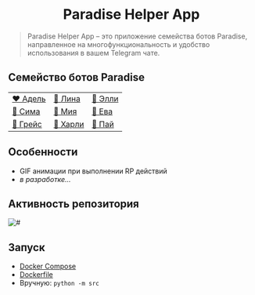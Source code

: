 <h1 align="center">
Paradise Helper App
</h1>

> Paradise Helper App – это приложение семейства ботов Paradise, направленное на многофункциональность и удобство использования в вашем Telegram чате.

## Семейство ботов Paradise

<table>
<tr>
    <td><a href="https://t.me/adel_helper_bot">❤️ Адель</a></td>
    <td><a href="https://t.me/lina_helper_bot">🧡 Лина</a></td>
    <td><a href="https://t.me/elly_helper_bot">💛 Элли</a></td>
</tr>
<tr>
    <td><a href="https://t.me/sima_helper_bot">💚 Сима</a></td>
    <td><a href="https://t.me/miya_helper_bot">💙 Мия</a></td>
    <td><a href="https://t.me/evva_helper_bot">🤍 Ева</a></td>
</tr>
<tr>
    <td><a href="https://t.me/grace_helper_bot">🖤 Грейс</a></td>
    <td><a href="https://t.me/harly_helper_bot">💜 Харли</a></td>
    <td><a href="https://t.me/payi_helper_bot">🤎 Пай</a></td>
</tr>
</table>

## Особенности
- GIF анимации при выполнении RP действий
- *в разработке...*

## Активность репозитория
![#](https://repobeats.axiom.co/api/embed/128cc275d536c82f0fd963cafff44b113cac5ba8.svg)

## Запуск

- [Docker Compose](https://github.com/Ne0shka/paradise-helper-app/blob/master/docker-compose.yml)
- [Dockerfile](https://github.com/Ne0shka/paradise-helper-app/blob/master/Dockerfile)
- Вручную: `python -m src`
